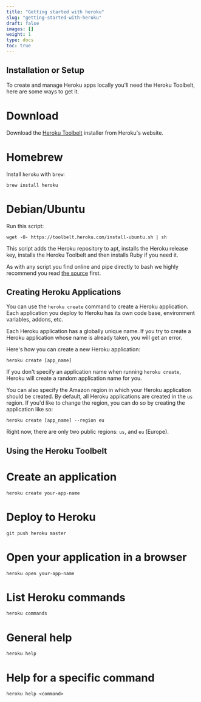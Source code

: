 ```yaml
---
title: "Getting started with heroku"
slug: "getting-started-with-heroku"
draft: false
images: []
weight: 1
type: docs
toc: true
---
```


## Installation or Setup
To create and manage Heroku apps locally you'll need the Heroku Toolbelt, here are some ways to get it.

# Download

Download the [Heroku Toolbelt][1] installer from Heroku's website.

# Homebrew

Install `heroku` with `brew`:

    brew install heroku

# Debian/Ubuntu
Run this script:

    wget -O- https://toolbelt.heroku.com/install-ubuntu.sh | sh

This script adds the Heroku repository to apt, installs the Heroku release key, installs the Heroku Toolbelt and then installs Ruby if you need it.

As with any script you find online and pipe directly to bash we highly recommend you read [the source][3] first.


  [1]: https://toolbelt.heroku.com/
  [2]: http://heroku.com
  [3]: https://toolbelt.heroku.com/install-ubuntu.sh

## Creating Heroku Applications
You can use the `heroku create` command to create a Heroku application. Each application you deploy to Heroku has its own code base, environment variables, addons, etc.

Each Heroku application has a globally unique name. If you try to create a Heroku application whose name is already taken, you will get an error.

Here's how you can create a new Heroku application:

    heroku create [app_name]

If you don't specify an application name when running `heroku create`, Heroku will create a random application name for you.

You can also specify the Amazon region in which your Heroku application should be created. By default, all Heroku applications are created in the `us` region. If you'd like to change the region, you can do so by creating the application like so:

    heroku create [app_name] --region eu

Right now, there are only two public regions: `us`, and `eu` (Europe).


## Using the Heroku Toolbelt
# Create an application
    heroku create your-app-name
# Deploy to Heroku
    git push heroku master
# Open your application in a browser
    heroku open your-app-name
# List Heroku commands
    heroku commands
# General help
    heroku help
# Help for a specific command
    heroku help <command>

